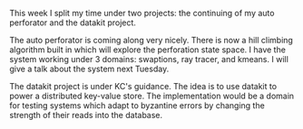 This week I split my time under two projects: the continuing of my auto perforator and the datakit project.

The auto perforator is coming along very nicely. There is now a hill climbing algorithm built in which will explore the perforation state space. I have the system working under 3 domains: swaptions, ray tracer, and kmeans. I will give a talk about the system next Tuesday.

The datakit project is under KC's guidance. The idea is to use datakit to power a distributed key-value store. The implementation would be a domain for testing systems which adapt to byzantine errors by changing the strength of their reads into the database.
